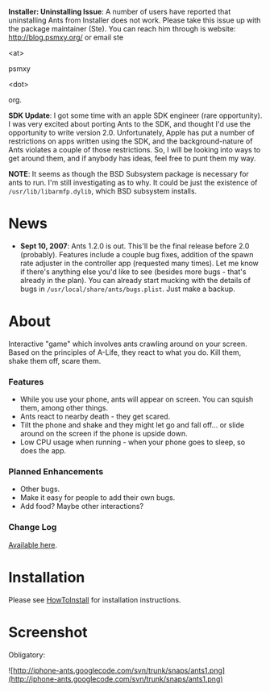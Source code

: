 **Installer: Uninstalling Issue**: A number of users have reported that uninstalling Ants from Installer does not work. Please take this issue up with the package maintainer (Ste). You can reach him through is website: http://blog.psmxy.org/ or email ste

&lt;at&gt;

psmxy

&lt;dot&gt;

org.

**SDK Update**: I got some time with an apple SDK engineer (rare opportunity). I was very excited about porting Ants to the SDK, and thought I'd use the opportunity to write version 2.0. Unfortunately, Apple has put a number of restrictions on apps written using the SDK, and the background-nature of Ants violates a couple of those restrictions. So, I will be looking into ways to get around them, and if anybody has ideas, feel free to punt them my way.

**NOTE**: It seems as though the BSD Subsystem package is necessary for ants to run. I'm still investigating as to why. It could be just the existence of `/usr/lib/libarmfp.dylib`, which BSD subsystem installs.

# News #

  * **Sept 10, 2007**: Ants 1.2.0 is out. This'll be the final release before 2.0 (probably). Features include a couple bug fixes, addition of the spawn rate adjuster in the controller app (requested many times). Let me know if there's anything else you'd like to see (besides more bugs - that's already in the plan). You can already start mucking with the details of bugs in `/usr/local/share/ants/bugs.plist`. Just make a backup.

# About #

Interactive "game" which involves ants crawling around on your screen. Based on the principles of A-Life, they react to what you do. Kill them, shake them off, scare them.

### Features ###
  * While you use your phone, ants will appear on screen. You can squish them, among other things.
  * Ants react to nearby death - they get scared.
  * Tilt the phone and shake and they might let go and fall off... or slide around on the screen if the phone is upside down.
  * Low CPU usage when running - when your phone goes to sleep, so does the app.

### Planned Enhancements ###
  * Other bugs.
  * Make it easy for people to add their own bugs.
  * Add food? Maybe other interactions?

### Change Log ###

[Available here](http://code.google.com/p/iphone-ants/wiki/ChangeLog).

# Installation #

Please see [HowToInstall](http://code.google.com/p/iphone-ants/wiki/HowToInstall) for installation instructions.

# Screenshot #

Obligatory:

![http://iphone-ants.googlecode.com/svn/trunk/snaps/ants1.png](http://iphone-ants.googlecode.com/svn/trunk/snaps/ants1.png)